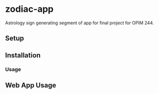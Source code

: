 # zodiac-app
Astrology sign generating segment of app for final project for OPIM 244.

## Setup

## Installation


### Usage


## Web App Usage 